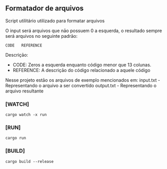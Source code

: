 ## Formatador de arquivos
Script utilitário utilizado para formatar arquivos

O input será arquivos que nāo possuem 0 a esquerda, o resultado sempre será arquivos no seguinte padrāo:

```
CODE   REFERENCE
```

Descriçāo: 
- CODE: Zeros a esquerda enquanto código menor que 13 colunas.  
- REFERENCE: A descriçāo do código relacionado a aquele código

Nesse projeto estāo os arquivos de exemplo mencionados em:
input.txt - Representando o arquivo a ser convertido
output.txt - Representando o arquivo resultante

### [WATCH]
```
cargo watch -x run
```

### [RUN]
```
cargo run
```

### [BUILD]
```
cargo build --release
```